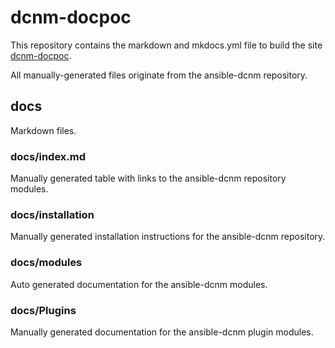 # dcnm-docpoc

This repository contains the markdown and mkdocs.yml file to build
the site [dcnm-docpoc](https://allenrobel.github.io/dcnm-docpoc/).

All manually-generated files originate from the ansible-dcnm repository.

## docs

Markdown files.

### docs/index.md

Manually generated table with links to the ansible-dcnm repository modules.

### docs/installation

Manually generated installation instructions for the ansible-dcnm repository.

### docs/modules

Auto generated documentation for the ansible-dcnm modules.

### docs/Plugins

Manually generated documentation for the ansible-dcnm plugin modules.